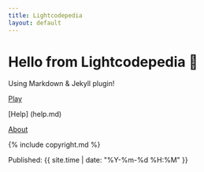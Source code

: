```yaml
---
title: Lightcodepedia
layout: default
---
```


# Hello from Lightcodepedia 👋

Using Markdown & Jekyll plugin!

[Play](play.md)

[Help] (help.md)

[About](about.md)


{% include copyright.md %}

Published: {{ site.time | date: "%Y-%m-%d %H:%M" }}
